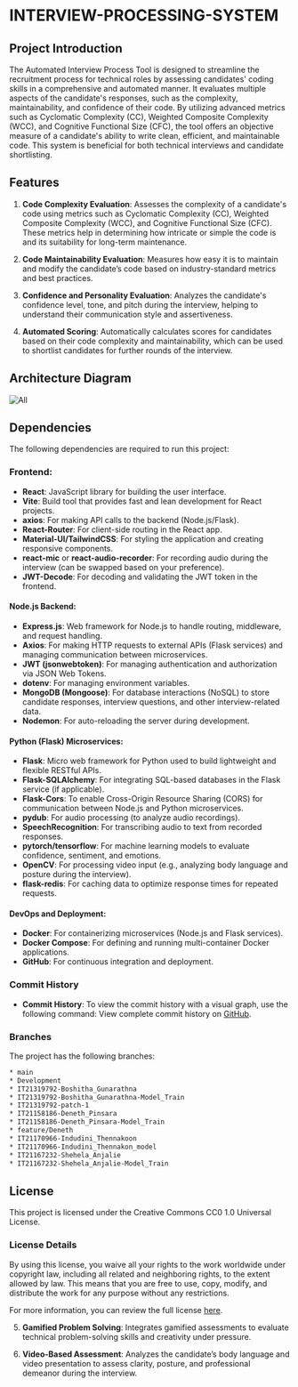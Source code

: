 # INTERVIEW-PROCESSING-SYSTEM

## Project Introduction

The Automated Interview Process Tool is designed to streamline the recruitment process for technical roles by assessing candidates' coding skills in a comprehensive and automated manner. It evaluates multiple aspects of the candidate's responses, such as the complexity, maintainability, and confidence of their code. By utilizing advanced metrics such as Cyclomatic Complexity (CC), Weighted Composite Complexity (WCC), and Cognitive Functional Size (CFC), the tool offers an objective measure of a candidate's ability to write clean, efficient, and maintainable code. This system is beneficial for both technical interviews and candidate shortlisting.

## Features

1. **Code Complexity Evaluation**: Assesses the complexity of a candidate's code using metrics such as Cyclomatic Complexity (CC), Weighted Composite Complexity (WCC), and Cognitive Functional Size (CFC). These metrics help in determining how intricate or simple the code is and its suitability for long-term maintenance.
   
2. **Code Maintainability Evaluation**: Measures how easy it is to maintain and modify the candidate’s code based on industry-standard metrics and best practices.
   
3. **Confidence and Personality Evaluation**: Analyzes the candidate's confidence level, tone, and pitch during the interview, helping to understand their communication style and assertiveness.

4. **Automated Scoring**: Automatically calculates scores for candidates based on their code complexity and maintainability, which can be used to shortlist candidates for further rounds of the interview.


## Architecture Diagram

![All](https://github.com/user-attachments/assets/9dd2f39c-ca51-4d94-b881-22296af6d507)

## Dependencies

The following dependencies are required to run this project:

### Frontend:
- **React**: JavaScript library for building the user interface.
- **Vite**: Build tool that provides fast and lean development for React projects.
- **axios**: For making API calls to the backend (Node.js/Flask).
- **React-Router**: For client-side routing in the React app.
- **Material-UI/TailwindCSS**: For styling the application and creating responsive components.
- **react-mic** or **react-audio-recorder**: For recording audio during the interview (can be swapped based on your preference).
- **JWT-Decode**: For decoding and validating the JWT token in the frontend.

#### Node.js Backend:
- **Express.js**: Web framework for Node.js to handle routing, middleware, and request handling.
- **Axios**: For making HTTP requests to external APIs (Flask services) and managing communication between microservices.
- **JWT (jsonwebtoken)**: For managing authentication and authorization via JSON Web Tokens.
- **dotenv**: For managing environment variables.
- **MongoDB (Mongoose)**: For database interactions (NoSQL) to store candidate responses, interview questions, and other interview-related data.
- **Nodemon**: For auto-reloading the server during development.

#### Python (Flask) Microservices:
- **Flask**: Micro web framework for Python used to build lightweight and flexible RESTful APIs.
- **Flask-SQLAlchemy**: For integrating SQL-based databases in the Flask service (if applicable).
- **Flask-Cors**: To enable Cross-Origin Resource Sharing (CORS) for communication between Node.js and Python microservices.
- **pydub**: For audio processing (to analyze audio recordings).
- **SpeechRecognition**: For transcribing audio to text from recorded responses.
- **pytorch/tensorflow**: For machine learning models to evaluate confidence, sentiment, and emotions.
- **OpenCV**: For processing video input (e.g., analyzing body language and posture during the interview).
- **flask-redis**: For caching data to optimize response times for repeated requests.


#### DevOps and Deployment:
- **Docker**: For containerizing microservices (Node.js and Flask services).
- **Docker Compose**: For defining and running multi-container Docker applications.
- **GitHub**: For continuous integration and deployment.

### Commit History 

- **Commit History**: To view the commit history with a visual graph, use the following command:
 View complete commit history on [GitHub](https://github.com/SLIIT-24-25J-047-Research/INTERVIEW-PROCESSING-SYSTEM/commits/main).

### Branches

The project has the following branches:

```bash
* main
* Development
* IT21319792-Boshitha_Gunarathna
* IT21319792-Boshitha_Gunarathna-Model_Train
* IT21319792-patch-1
* IT21158186-Deneth_Pinsara
* IT21158186-Deneth_Pinsara-Model_Train
* feature/Deneth
* IT21170966-Indudini_Thennakoon
* IT21170966-Indudini_Thennakon_model
* IT21167232-Shehela_Anjalie
* IT21167232-Shehela_Anjalie-Model_Train
```

## License

This project is licensed under the Creative Commons CC0 1.0 Universal License. 

### License Details

By using this license, you waive all your rights to the work worldwide under copyright law, including all related and neighboring rights, to the extent allowed by law. This means that you are free to use, copy, modify, and distribute the work for any purpose without any restrictions.

For more information, you can review the full license [here](https://creativecommons.org/publicdomain/zero/1.0/).


5. **Gamified Problem Solving**: Integrates gamified assessments to evaluate technical problem-solving skills and creativity under pressure.

6. **Video-Based Assessment**: Analyzes the candidate’s body language and video presentation to assess clarity, posture, and professional demeanor during the interview.

